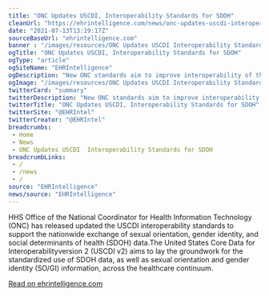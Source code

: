 ```yaml
--- 
title: "ONC Updates USCDI, Interoperability Standards for SDOH"
cleanUrl: "https://ehrintelligence.com/news/onc-updates-uscdi-interoperability-standards-for-sdoh"
date: "2021-07-13T13:19:17Z"
sourceBaseUrl: "ehrintelligence.com"
banner : "/images/resources/ONC Updates USCDI Interoperability Standards for SDOH.jpg"
ogTitle: "ONC Updates USCDI, Interoperability Standards for SDOH"
ogType: "article"
ogSiteName: "EHRIntelligence"
ogDescription: "New ONC standards aim to improve interoperability of three new data classes: sexual orientation, gender identity, and social determinants of health."
ogImage: "/images/resources/ONC Updates USCDI Interoperability Standards for SDOH.jpg"
twitterCard: "summary"
twitterDescription: "New ONC standards aim to improve interoperability of three new data classes: sexual orientation, gender identity, and social determinants of health."
twitterTitle: "ONC Updates USCDI, Interoperability Standards for SDOH"
twitterSite: "@EHRIntel"
twitterCreator: "@EHRIntel"
breadcrumbs:
 - Home
 - News
 - ONC Updates USCDI  Interoperability Standards for SDOH
breadcrumbLinks:
 - / 
 - /news
 - / 
source: "EHRIntelligence"
news/source: "EHRIntelligence"
---
```

HHS Office of the National Coordinator for Health Information Technology (ONC) has released updated the USCDI interoperability standards to support the nationwide exchange of sexual orientation, gender identity, and social determinants of health (SDOH) data.The United States Core Data for Interoperabilityversion 2 (USCDI v2) aims to lay the groundwork for the standardized use of SDOH data, as well as sexual orientation and gender identity (SO/GI) information, across the healthcare continuum.  
  
[Read on ehrintelligence.com](https://ehrintelligence.com/news/onc-updates-uscdi-interoperability-standards-for-sdoh)

